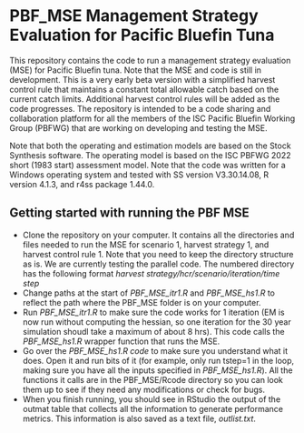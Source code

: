# PBF_MSE Management Strategy Evaluation for Pacific Bluefin Tuna

This repository contains the code to run a management strategy
evaluation (MSE) for Pacific Bluefin tuna. Note that the MSE and code is
still in development. This is a very early beta version with a
simplified harvest control rule that maintains a constant total
allowable catch based on the current catch limits. Additional harvest
control rules will be added as the code progresses. The repository is
intended to be a code sharing and collaboration platform for all the
members of the ISC Pacific Bluefin Working Group (PBFWG) that are
working on developing and testing the MSE.

Note that both the operating and estimation models are based on the
Stock Synthesis software. The operating model is based on the ISC PBFWG
2022 short (1983 start) assessment model. Note that the code was written
for a Windows operating system and tested with SS version V3.30.14.08, R
version 4.1.3, and r4ss package 1.44.0.

## Getting started with running the PBF MSE

-   Clone the repository on your computer. It contains all the directories
    and files needed to run the MSE for scenario 1, harvest strategy 1,
    and harvest control rule 1. Note that you need to keep the directory
    structure as is. We are currently testing the parallel code.
    The numbered directory has the following format
    *harvest strategy/hcr/scenario/iteration/time step*
-   Change paths at the start of *PBF_MSE_itr1.R* and *PBF_MSE_hs1.R* to
    reflect the path where the PBF_MSE folder is on your computer.
-   Run *PBF_MSE_itr1.R* to make sure the code works for 1 iteration (EM
    is now run without computing the hessian, so one iteration for the
    30 year simulation shoudl take a maximum of about 8 hrs). This code
    calls the *PBF_MSE_hs1.R* wrapper function that runs the MSE.
-   Go over the *PBF_MSE_hs1.R code* to make sure you understand what it
    does. Open it and run bits of it (for example, only run tstep=1 in
    the loop, making sure you have all the inputs specified in
    *PBF_MSE_hs1.R*). All the functions it calls are in the
    PBF_MSE/Rcode directory so you can look them up to see if they need
    any modifications or check for bugs.
-   When you finish running, you should see in RStudio the output of the
    outmat table that collects all the information to generate
    performance metrics. This information is also saved as a text file,
    *outlist.txt*.
